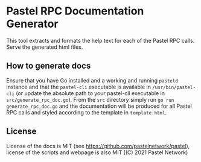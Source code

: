 # Pastel RPC Documentation Generator

This tool extracts and formats the help text for each of the Pastel RPC calls.  
Serve the generated html files.  

## How to generate docs

Ensure that you have Go installed and a working and running `pasteld` instance and that the `pastel-cli` executable is available in `/usr/bin/pastel-cli` (or update the absolute path to your pastel-cli executable in `src/generate_rpc_doc.go`). From the `src` directory simply run `go run generate_rpc_doc.go` and the documentation will be produced for all Pastel RPC calls and styled according to the template in `template.html`.

## License

License of the docs is MIT (see https://github.com/pastelnetwork/pastel), license of the scripts and webpage is also MIT ((C) 2021 Pastel Network)
